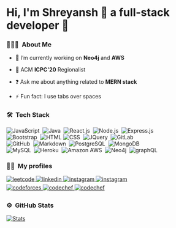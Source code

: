 <h1>Hi, I'm Shreyansh 👋 a full-stack developer 🚀</h1>

<!-- ### <div></div>   -->
  
### 👨🏻‍💻 &nbsp;About Me

- 🔭 I’m currently working on <b>Neo4j</b> and <b>AWS</b> 

- 🌱 ACM <b>ICPC'20</b> Regionalist

- ❓ Ask me about anything related to <b>MERN stack</b>  

- ⚡ Fun fact: I use tabs over spaces  

### 🛠 &nbsp;Tech Stack

![JavaScript](https://img.shields.io/badge/JavaScript-F7DF1E?style=round&logo=javascript&logoColor=black)&nbsp;
![Java](https://img.shields.io/badge/Java-ED8B00?style=round&logo=java&logoColor=white)&nbsp;
![React.js](https://img.shields.io/badge/React-20232A?style=round&logo=react&logoColor=61DAFB)&nbsp;
![Node.js](https://img.shields.io/badge/Node.js-43853D?style=round&logo=node.js&logoColor=white)&nbsp;
![Express.js](https://img.shields.io/badge/Express.js-404D59?style=round&logo=express&logoColor=white)&nbsp;<br/>
![Bootstrap](https://img.shields.io/badge/Bootstrap-563D7C?style=round&logo=bootstrap&logoColor=white)&nbsp;
![HTML](https://img.shields.io/badge/HTML5-E34F26?style=round&logo=html5&logoColor=white)
![CSS](https://img.shields.io/badge/CSS-239120?&style=round&logo=css3&logoColor=white)&nbsp;
![JQuery](https://img.shields.io/badge/jQuery-0769AD?style=round&logo=jquery&logoColor=white)&nbsp;
![GitLab](https://img.shields.io/badge/GitLab-330F63?style=round&logo=gitlab&logoColor=white)&nbsp;<br/>
![GitHub](https://img.shields.io/badge/GitHub-100000?style=round&logo=github&logoColor=white)&nbsp;
![Markdown](https://img.shields.io/badge/Markdown-000000?style=round&logo=markdown&logoColor=white)&nbsp;
![PostgreSQL](https://img.shields.io/badge/PostgreSQL-316192?style=round&logo=postgresql&logoColor=white)&nbsp;
![MongoDB](https://img.shields.io/badge/MongoDB-4EA94B?style=round&logo=mongodb&logoColor=white)&nbsp;<br/>
![MySQL](https://img.shields.io/badge/MySQL-00000F?style=round&logo=mysql&logoColor=white)&nbsp;
![Heroku](https://img.shields.io/badge/Heroku-430098?style=round&logo=heroku&logoColor=white)&nbsp;
![Amazon AWS](https://img.shields.io/badge/Amazon_AWS-232F3E?style=round&logo=amazon-aws&logoColor=white)&nbsp;
![Neo4j](https://img.shields.io/badge/Neo4j-028bff?style=round&logo=neo4j&logoColor=white)&nbsp;
![graphQL](https://img.shields.io/badge/graphQL-de33a6?style=round&logo=graphql&logoColor=white)&nbsp;

### 🤝🏻 &nbsp;My profiles
  
<div>
<a href="https://leetcode.com/cyberphobia/" target="_blank">
<img src=https://img.shields.io/badge/Leetcode-fac02e?style=round&logo=leetcode&logoColor=white alt=leetcode style="margin-bottom: 5px;" />
</a>
<a href="https://linkedin.com/in/shreyansh-shrey-647870190" target="_blank">
<img src=https://img.shields.io/badge/LinkedIn-0077B5?style=round&logo=linkedin&logoColor=white alt=linkedin style="margin-bottom: 5px;" />
</a>
<a href="https://instagram.com/shrey_shreyansh" target="_blank">
<img src=https://img.shields.io/badge/Instagram-E4405F?style=round&logo=instagram&logoColor=white alt=instagram style="margin-bottom: 5px;" />
</a>
 <a href="https://drive.google.com/file/d/1x_myM1FsBpIoyO0CA8YcbHZi4V6bIHIx/view?usp=sharing" target="_blank">
<img src=https://img.shields.io/badge/Resume-ff0000?style=round&logo=eslint&logoColor=white alt=instagram style="margin-bottom: 5px;" />
</a>
</br>
<a href="https://codeforces.com/profile/shrey_shreyansh" target="_blank">
<img src=https://img.shields.io/badge/Codefoces-445F9E?&style=round&logo=codeforces&logoColor=white alt=codeforces style="margin-bottom: 5px;" />
</a>
<a href="https://www.codechef.com/users/cyberphobia" target="_blank">
<img src=https://img.shields.io/badge/Codechef-703C1C?&style=round&logo=codechef&logoColor=white alt=codechef style="margin-bottom: 5px;" />
</a>
<a href="https://auth.geeksforgeeks.org/user/shrey_shreyansh/profile" target="_blank">
<img src=https://img.shields.io/badge/GeeksForGeeks-358F49?&style=round&logo=geeksforgeeks&logoColor=white alt=codechef style="margin-bottom: 5px;" />
</a>
</div>

### ⚙️ &nbsp;GitHub Stats

[![Stats](https://github-readme-stats.vercel.app/api?username=shreyshreyansh&hide_rank=true&show_icons=true&theme=blue-green&count_private=true&hide_title=true)](https://github.com/shreyshreyansh) 

